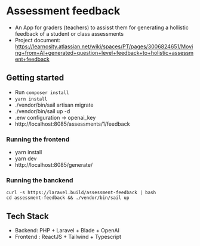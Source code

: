 # Assessment feedback
- An App for graders (teachers) to assisst them for generating a hollistic feedback of a student or class assessments
- Project document: https://learnosity.atlassian.net/wiki/spaces/PT/pages/3006824651/Moving+from+AI+generated+question+level+feedback+to+holistic+assessment+feedback

## Getting started
- Run `composer install`
- `yarn install`
- ./vendor/bin/sail artisan migrate
- ./vendor/bin/sail up -d
- .env configuration → openai_key
- http://localhost:8085/assessments/1/feedback

### Running the frontend
- yarn install
- yarn dev
- http://localhost:8085/generate/

### Running the banckend
```
curl -s https://laravel.build/assessment-feedback | bash
cd assessment-feedback && ./vendor/bin/sail up
```

## Tech Stack
- Backend: PHP + Laravel + Blade + OpenAI
- Frontend : ReactJS + Tailwind + Typescript
